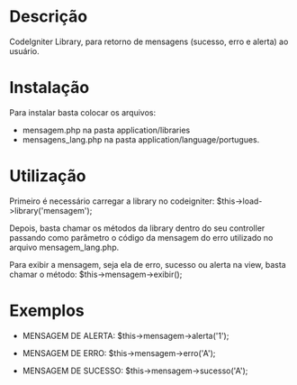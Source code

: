 Descrição
============================

CodeIgniter Library, para retorno de mensagens (sucesso, erro e alerta) ao usuário.



Instalação
==========

Para instalar basta colocar os arquivos: 

  - mensagem.php na pasta application/libraries 
  - mensagens_lang.php na pasta application/language/portugues.



Utilização
==========

Primeiro é necessário carregar a library no codeigniter: $this->load->library('mensagem');
    
Depois, basta chamar os métodos da library dentro do seu controller passando como parâmetro o código da mensagem do erro utilizado no arquivo mensagem_lang.php.

Para exibir a mensagem, seja ela de erro, sucesso ou alerta na view, basta chamar o método: $this->mensagem->exibir();


Exemplos
========
- MENSAGEM DE ALERTA: 
    $this->mensagem->alerta('1');
    
    
- MENSAGEM DE ERRO:
    $this->mensagem->erro('A');


- MENSAGEM DE SUCESSO:
    $this->mensagem->sucesso('A');
